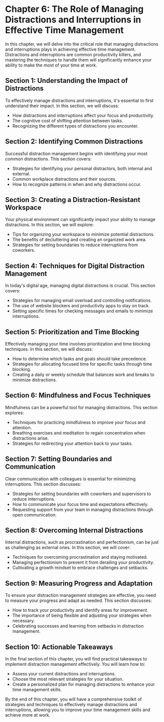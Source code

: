 Chapter 6: The Role of Managing Distractions and Interruptions in Effective Time Management
===========================================================================================

In this chapter, we will delve into the critical role that managing distractions and interruptions plays in achieving effective time management. Distractions and interruptions are common productivity killers, and mastering the techniques to handle them will significantly enhance your ability to make the most of your time at work.

Section 1: Understanding the Impact of Distractions
---------------------------------------------------

To effectively manage distractions and interruptions, it's essential to first understand their impact. In this section, we will discuss:

* How distractions and interruptions affect your focus and productivity.
* The cognitive cost of shifting attention between tasks.
* Recognizing the different types of distractions you encounter.

Section 2: Identifying Common Distractions
------------------------------------------

Successful distraction management begins with identifying your most common distractions. This section covers:

* Strategies for identifying your personal distractors, both internal and external.
* Common workplace distractions and their sources.
* How to recognize patterns in when and why distractions occur.

Section 3: Creating a Distraction-Resistant Workspace
-----------------------------------------------------

Your physical environment can significantly impact your ability to manage distractions. In this section, we will explore:

* Tips for organizing your workspace to minimize potential distractions.
* The benefits of decluttering and creating an organized work area.
* Strategies for setting boundaries to reduce interruptions from coworkers.

Section 4: Techniques for Digital Distraction Management
--------------------------------------------------------

In today's digital age, managing digital distractions is crucial. This section covers:

* Strategies for managing email overload and controlling notifications.
* The use of website blockers and productivity apps to stay on track.
* Setting specific times for checking messages and emails to minimize interruptions.

Section 5: Prioritization and Time Blocking
-------------------------------------------

Effectively managing your time involves prioritization and time blocking techniques. In this section, we will discuss:

* How to determine which tasks and goals should take precedence.
* Strategies for allocating focused time for specific tasks through time blocking.
* Creating a daily or weekly schedule that balances work and breaks to minimize distractions.

Section 6: Mindfulness and Focus Techniques
-------------------------------------------

Mindfulness can be a powerful tool for managing distractions. This section explores:

* Techniques for practicing mindfulness to improve your focus and attention.
* Breathing exercises and meditation to regain concentration when distractions arise.
* Strategies for redirecting your attention back to your tasks.

Section 7: Setting Boundaries and Communication
-----------------------------------------------

Clear communication with colleagues is essential for minimizing interruptions. This section discusses:

* Strategies for setting boundaries with coworkers and supervisors to reduce interruptions.
* How to communicate your focus time and expectations effectively.
* Requesting support from your team in managing distractions through open communication.

Section 8: Overcoming Internal Distractions
-------------------------------------------

Internal distractions, such as procrastination and perfectionism, can be just as challenging as external ones. In this section, we will cover:

* Techniques for overcoming procrastination and staying motivated.
* Managing perfectionism to prevent it from derailing your productivity.
* Cultivating a growth mindset to embrace challenges and setbacks.

Section 9: Measuring Progress and Adaptation
--------------------------------------------

To ensure your distraction management strategies are effective, you need to measure your progress and adapt as needed. This section discusses:

* How to track your productivity and identify areas for improvement.
* The importance of being flexible and adjusting your strategies when necessary.
* Celebrating successes and learning from setbacks in distraction management.

Section 10: Actionable Takeaways
--------------------------------

In the final section of this chapter, you will find practical takeaways to implement distraction management effectively. You will learn how to:

* Assess your current distractions and interruptions.
* Choose the most relevant strategies for your situation.
* Create a personalized plan for managing distractions to enhance your time management skills.

By the end of this chapter, you will have a comprehensive toolkit of strategies and techniques to effectively manage distractions and interruptions, allowing you to improve your time management skills and achieve more at work.
